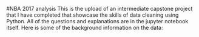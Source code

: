 #NBA 2017 analysis 
This is the upload of an intermediate capstone project that I have completed that showcase the skills of data cleaning using Python. All of the questions and explanations are in the jupyter notebook itself. Here is some of the background information on the data:
